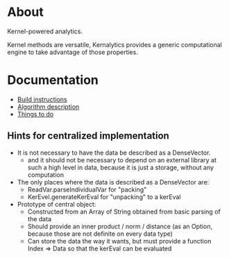 # About

Kernel-powered analytics.

Kernel methods are versatile, Kernalytics provides a generic computational engine to take advantage of those properties.

# Documentation

- [Build instructions](./kernalytics/doc/build.md)
- [Algorithm description](./kernalytics/doc/algoDesc.md)
- [Things to do](TODO.md)

## Hints for centralized implementation

- It is not necessary to have the data be described as a DenseVector.
	- and it should not be necessary to depend on an external library at such a high level in data, because it is just a storage, without any computation
- The only places where the data is described as a DenseVector are:
	- ReadVar.parseIndividualVar for "packing"
	- KerEvel.generateKerEval for "unpacking" to a kerEval
- Prototype of central object:
	- Constructed from an Array of String obtained from basic parsing of the data
	- Should provide an inner product / norm / distance (as an Option, because those are not definite on every data type)
	- Can store the data the way it wants, but must provide a function Index => Data so that the kerEval can be evaluated
